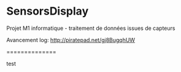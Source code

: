 SensorsDisplay
==============

Projet M1 informatique - traitement de données issues de capteurs


Avancement log: http://piratepad.net/gj8BugqhUW

==============

test
